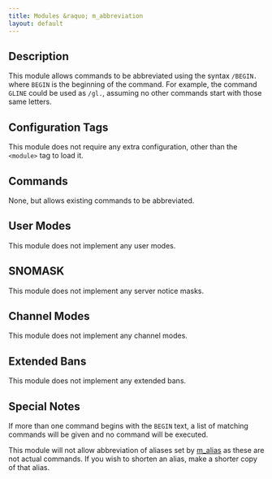 ```yaml
---
title: Modules &raquo; m_abbreviation
layout: default
---
```


## Description

This module allows commands to be abbreviated using the syntax
`/BEGIN.` where `BEGIN` is the beginning of the command. For example,
the command `GLINE` could be used as `/gl.`, assuming no other
commands start with those same letters. 

## Configuration Tags

This module does not require any extra configuration, other than the
`<module>` tag to load it. 

## Commands

None, but allows existing commands to be abbreviated.

## User Modes

This module does not implement any user modes.

## SNOMASK

This module does not implement any server notice masks.

## Channel Modes

This module does not implement any channel modes.

## Extended Bans

This module does not implement any extended bans.

## Special Notes

If more than one command begins with the `BEGIN` text, a list of
matching commands will be given and no command will be executed.

This module will not allow abbreviation of aliases set by
[m_alias](/wiki/Modules/alias.html) as these are not actual
commands. If you wish to shorten an alias, make a shorter copy of that
alias.
